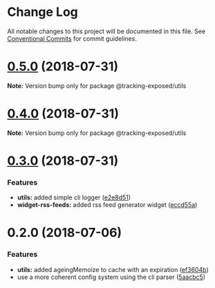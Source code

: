 # Change Log

All notable changes to this project will be documented in this file.
See [Conventional Commits](https://conventionalcommits.org) for commit guidelines.

<a name="0.5.0"></a>
# [0.5.0](https://github.com/tracking-exposed/tracking-exposed/compare/v0.4.0...v0.5.0) (2018-07-31)




**Note:** Version bump only for package @tracking-exposed/utils

<a name="0.4.0"></a>
# [0.4.0](https://github.com/tracking-exposed/tracking-exposed/compare/v0.3.0...v0.4.0) (2018-07-31)




**Note:** Version bump only for package @tracking-exposed/utils

<a name="0.3.0"></a>
# [0.3.0](https://github.com/tracking-exposed/tracking-exposed/compare/v0.2.0...v0.3.0) (2018-07-31)


### Features

* **utils:** added simple cli logger ([e2e8d51](https://github.com/tracking-exposed/tracking-exposed/commit/e2e8d51))
* **widget-rss-feeds:** added rss feed generator widget ([eccd55a](https://github.com/tracking-exposed/tracking-exposed/commit/eccd55a))




<a name="0.2.0"></a>
# 0.2.0 (2018-07-06)


### Features

* **utils:** added ageingMemoize to cache with an expiration ([ef3604b](https://github.com/tracking-exposed/tracking-exposed/commit/ef3604b))
* use a more coherent config system using the cli parser ([5aacbc5](https://github.com/tracking-exposed/tracking-exposed/commit/5aacbc5))
